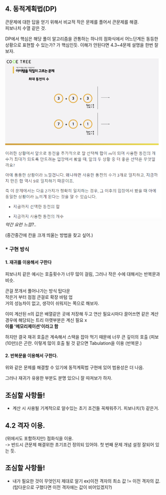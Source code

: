 ## 4. 동적계획법(DP)
 
 큰문제에 대한 답을 얻기 위해서 비교적 작은 문제를 플어서 큰문제를 해결.   
 피보나치 수열 같은 것.

 DP에서 핵심은 해당 풀이 알고리즘을 관통하는 하나의 점화식에서 어느단계든 동등한 상황으로 표현할 수 있는가? 가 핵심인듯. 이해가 안된다면 4.3~4문제 설명을 한번 잘보자.

 ![설명 사진](../_postPic/24-07-30/image.png)  
 _약간 요런 느낌?.._

 (중간중간에 칸을 크개 띄울는 방법을 찾고 싶어.)

### * 구현 방식
 #### 1. 재귀를 이용해서 구한다  
  피보나치 같은 예시는 호출횟수가 너무 많이 걸림, 그러나 작은 수에 대해서는 반복문과 비슷.   

  큰걸 쪼개서 풀어나가는 방식 탑다운  
  작은거 부터 점점 큰걸로 확장 바텀 업  
  거의 성능차이 없고, 생각이 쉬워지는 쪽으로 해보자.


  이미 계산된 n의 값은 배열같은 곳에 저장해 두고 연산 필요시마다 끌어쓰면 같은 계산 경우에 해당되는 트리 아랫부분은 계신 필요  x  
  **이를 '메모리제이션'이라고 함**  

  하지만 결국 재귀 호출은 계속해서 스택을 잡아 먹기 때문에 너무 큰 깊이의 호출 (피보(10만))은 곤란. 이렇게 많이 호출 될 것 같으면 Tabulation을 이용 (반복문.)


 #### 2. 반복문을 이용해서 구한다.
 위와 같은 문제를 해결할 수 있기에 동적계획법 구현에 있어 범용성은 더 나음.


 그러나 재귀가 유용한 부분도 분명 있으니 잘 따져보가 하자.


 ## 조심할 사항들!
  * 계산 시 사용될 기계적으로 알수있는 초기 조건들 꼭채워주기. 피보나치(1) 같은거.



## 4.2 격자 이용.

(위에서도 포함하지만) 점화식을 이용.  
-> 반드시 큰문제 해결위한 초기조건 정의되 있어야. 
첫 번째 문제 개념 설정 잘되어 있는 듯.

 ## 조심할 사항들!
  * 내가 필요한 것이 무엇인지 제대로 알기 ex)이전 격자의 최소 값 != 이전 격자의 값. (탑다운으로 구했다면 이전 격자에는 값이 비어있겠지?) 


 